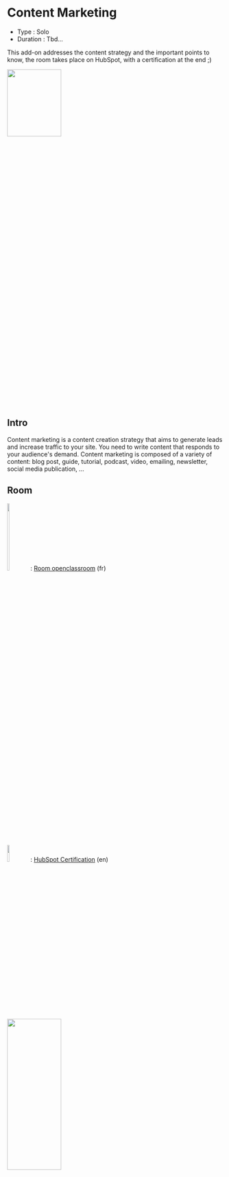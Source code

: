 # Content Marketing

* Type : Solo
* Duration : Tbd...

This add-on addresses the content strategy and the important points to know, the room takes place on HubSpot, with a certification at the end ;)

<img src="https://img.freepik.com/free-vector/flat-design-content-management-system-illustrated_23-2148816268.jpg"  width="50%" height="20%">

## Intro

Content marketing is a content creation strategy that aims to generate leads and increase traffic to your site. You need to write content that responds to your audience's demand. Content marketing is composed of a variety of content: blog post, guide, tutorial, podcast, video, emailing, newsletter, social media publication, ...

## Room

<img src="https://upload.wikimedia.org/wikipedia/fr/0/0d/Logo_OpenClassrooms.png"  width="10%" height="20%"> : [Room openclassroom](https://openclassrooms.com/fr/courses/3018506-developpez-votre-activite-avec-le-marketing-de-contenu) (fr)


<img src="https://cdn.worldvectorlogo.com/logos/hubspot-1.svg"  width="10%" height="10%"> : [HubSpot Certification](https://app-eu1.hubspot.com/academy/26188832/tracks/15/) (en)

<img src="https://media.giphy.com/media/cXblnKXr2BQOaYnTni/giphy.gif"  width="50%" height="30%">